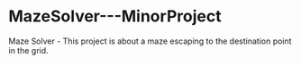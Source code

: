 # MazeSolver---MinorProject
Maze Solver - This project is about a maze escaping to the destination point in the grid.
